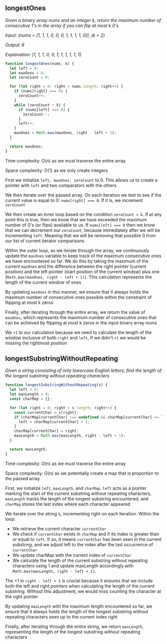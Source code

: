 ## longestOnes

_Given a binary array nums and an integer k, return the maximum number of consecutive 1's in the array if you can flip at most k 0's_

_Input: (nums = [1, 1, 1, 0, 0, 0, 1, 1, 1, 1, 0]), (k = 2)_

_Output: 6_

_Explanation: [1, 1, 1, 0, 0, 1, 1, 1, 1, 1, 1]_

```JavaScript
function longestOnes(nums, k) {
  let left = 0;
  let maxOnes = 0;
  let zeroCount = 0;

  for (let right = 0; right < nums.length; right++) {
    if (nums[right] === 0) {
      zeroCount++;
    }
    while (zeroCount > k) {
      if (nums[left] === 0) {
        zeroCount--;
      }
      left++;
    }
    maxOnes = Math.max(maxOnes, right - left + 1);
  }

  return maxOnes;
}
```

Time complexity: O(n) as we must traverse the entire array

Space complexity: O(1) as we only create integers

First we initialize `left, maxOnes, zeroCount` to 0. This allows us to create a pointer with `left` and two comparators with the others

We then iterate over the passed array. On each iteration we test to see if the current value is equal to 0: `nums[right] === 0`. If it is, we increment `zeroCount`

We then create an inner loop based on the condition `zeroCount > k`. If at any point this is true, then we know that we have exceeded the maximum number of 0's (or flips) available to us. If `nums[left] === 0` then we know that we can decrement our `zeroCount`, because immediately after we will be incrementing `left`. Meaning that we will be removing that possible 0 from our list of current iterator comparisons

Within the outer loop, as we iterate through the array, we continuously update the `maxOnes` variable to keep track of the maximum consecutive ones we have encountered so far. We do this by taking the maximum of the current `maxOnes` and the difference between the right pointer (current position) and the left pointer (start position of the current window) plus one (`Math.max(maxOnes, right - left + 1)`). This calculation represents the length of the current window of ones

By updating `maxOnes` in this manner, we ensure that it always holds the maximum number of consecutive ones possible within the constraint of flipping at most k zeros

Finally, after iterating through the entire array, we return the value of `maxOnes`, which represents the maximum number of consecutive ones that can be achieved by flipping at most k zeros in the input binary array nums

We `+1` to our calculation because we need to calculate the length of the window inclusive of both `right` and `left`, if we didn't `+1` we would be missing the rightmost position

## longestSubstringWithoutRepeating

_Given a string consisting of only lowercase English letters, find the length of the longest substring without repeating characters_

```JavaScript
function longestSubstringWithoutRepeating(s) {
  let left = 0;
  let maxLength = 0;
  const charMap = {};

  for (let right = 0; right < s.length; right++) {
    const currentChar = s[right];
    if (charMap[currentChar] !== undefined && charMap[currentChar] >= left) {
      left = charMap[currentChar] + 1;
    }
    charMap[currentChar] = right;
    maxLength = Math.max(maxLength, right - left + 1);
  }

  return maxLength;
}
```

Time complexity: O(n) as we must traverse the entire array

Space complexity: O(n) as we potentially create a map that is proportion to the passed array

First, we initialize `left`, `maxLength`, and `charMap`. `left` acts as a pointer marking the start of the current substring without repeating characters, `maxLength` tracks the length of the longest substring encountered, and `charMap` stores the last index where each character appeared

We iterate over the string s, incrementing right on each iteration. Within the loop:

- We retrieve the current character `currentChar`
- We check if `currentChar` exists in `charMap` and if its index is greater than or equal to `left`. If so, it means `currentChar` has been seen in the current substring, and we adjust left to the index after the last occurrence of `currentChar`
- We update charMap with the current index of `currentChar`
- We calculate the length of the current substring without repeating characters using 1 and update maxLength accordingly with `Math.max(maxLength, right - left + 1)`.

The +1 in `right - left + 1` is crucial because it ensures that we include both the left and right pointers when calculating the length of the current substring. Without this adjustment, we would miss counting the character at the right pointer

By updating `maxLength` with the maximum length encountered so far, we ensure that it always holds the length of the longest substring without repeating characters seen up to the current index right

Finally, after iterating through the entire string, we return `maxLength`, representing the length of the longest substring without repeating characters
